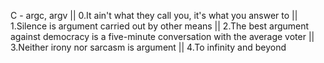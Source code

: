 C - argc, argv || 0.It ain't what they call you, it's what you answer to || 1.Silence is argument carried out by other means || 2.The best argument against democracy is a five-minute conversation with the average voter || 3.Neither irony nor sarcasm is argument || 4.To infinity and beyond
